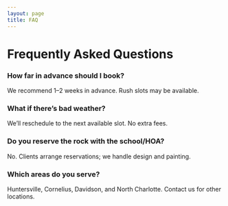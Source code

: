 ```yaml
---
layout: page
title: FAQ
---
```

# Frequently Asked Questions

### How far in advance should I book?
We recommend 1–2 weeks in advance. Rush slots may be available.

### What if there’s bad weather?
We’ll reschedule to the next available slot. No extra fees.

### Do you reserve the rock with the school/HOA?
No. Clients arrange reservations; we handle design and painting.

### Which areas do you serve?
Huntersville, Cornelius, Davidson, and North Charlotte. Contact us for other locations.

